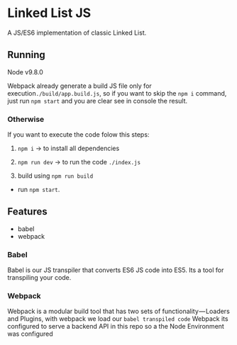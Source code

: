 Linked List JS 
========

A JS/ES6 implementation of classic Linked List.


## Running 

Node v9.8.0

Webpack already generate a build JS file only for execution```./build/app.build.js```, so if you want to skip  the ```npm i``` command, just run ```npm start``` and you are clear see in console the result.

### Otherwise
If you want to execute the code folow this steps:

1. ```npm i``` -> to install all dependencies
2. ```npm run dev``` -> to run the code ```./index.js```

3. build using ```npm run build```
* run ```npm start```. 


## Features
* babel
* webpack

### Babel
Babel is our JS transpiler that converts ES6 JS code into ES5. Its a tool for transpiling your code.

### Webpack
Webpack is a modular build tool that has two sets of functionality — Loaders and Plugins, with webpack we load our ```babel transpiled code```
Webpack its configured to serve a backend API in this repo so a the Node Environment was configured

